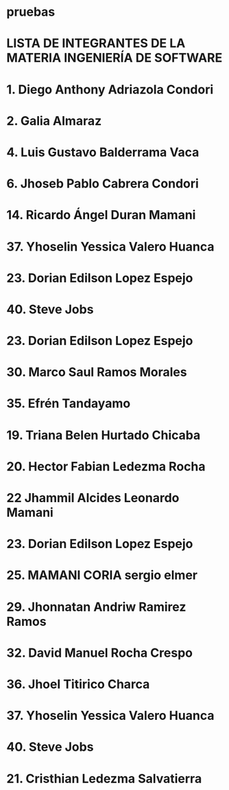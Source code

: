 # pruebas
# LISTA DE INTEGRANTES DE LA MATERIA INGENIERÍA DE SOFTWARE
# 1. Diego Anthony Adriazola Condori
# 2. Galia Almaraz
# 4. Luis Gustavo Balderrama Vaca
# 6. Jhoseb Pablo Cabrera Condori
# 14. Ricardo Ángel Duran Mamani
# 37. Yhoselin Yessica Valero Huanca
# 23. Dorian Edilson Lopez Espejo
# 40. Steve Jobs
# 23. Dorian Edilson Lopez Espejo
# 30. Marco Saul Ramos Morales
# 35. Efrén Tandayamo
# 19. Triana Belen Hurtado Chicaba
# 20. Hector Fabian Ledezma Rocha
# 22 Jhammil Alcides Leonardo Mamani  
# 23. Dorian Edilson Lopez Espejo
# 25. MAMANI CORIA sergio elmer 
# 29. Jhonnatan Andriw Ramirez Ramos
# 32. David Manuel Rocha Crespo
# 36. Jhoel Titirico Charca
# 37. Yhoselin Yessica Valero Huanca

# 40. Steve Jobs
# 21. Cristhian Ledezma Salvatierra


